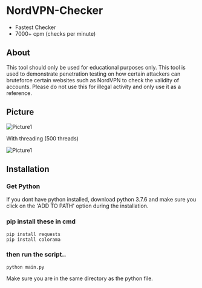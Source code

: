 # NordVPN-Checker
- Fastest Checker
- 7000+ cpm (checks per minute)

## About
This tool should only be used for educational purposes only. This tool is used to demonstrate penetration testing on how certain attackers can bruteforce certain websites such as NordVPN to check the validity of accounts. Please do not use this for illegal activity and only use it as a reference.

## Picture
![Picture1](https://i.ibb.co/Cv0bCnv/Screenshot-97.png)

With threading (500 threads) 

![Picture1](https://i.ibb.co/WtySJkP/Screenshot-34.png)

## Installation
### Get Python
If you dont have python installed, download python 3.7.6
and make sure you click on the 'ADD TO PATH' option during
the installation.

### pip install these in cmd
```
pip install requests
pip install colorama
```

### then run the script..
```
python main.py
```
Make sure you are in the same directory as the 
python file.


